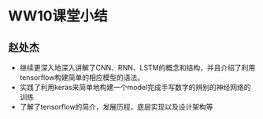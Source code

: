 # WW10课堂小结

## 赵处杰

- 继续更深入地深入讲解了CNN、RNN、LSTM的概念和结构，并且介绍了利用tensorflow构建简单的相应模型的语法。
- 实践了利用keras来简单地构建一个model完成手写数字的辨别的神经网络的训练
- 了解了tensorflow的简介，发展历程，底层实现以及设计架构等